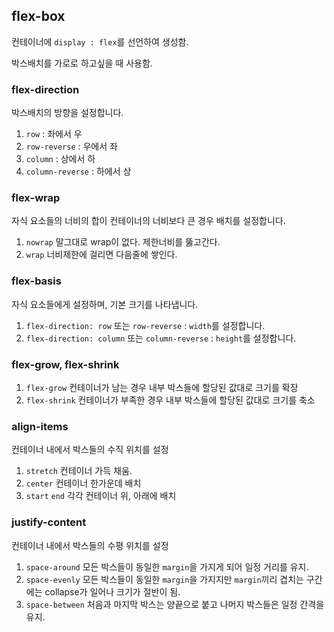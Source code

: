 ## flex-box
컨테이너에 `display : flex`를 선언하여 생성함.

박스배치를 가로로 하고싶을 때 사용함.

### flex-direction
박스배치의 방향을 설정합니다.
1. `row` : 좌에서 우
2. `row-reverse` : 우에서 좌
3. `column` : 상에서 하
4. `column-reverse` : 하에서 상

### flex-wrap
자식 요소들의 너비의 합이 컨테이너의 너비보다 큰 경우 배치를 설정합니다.
1. `nowrap` 말그대로 wrap이 없다. 제한너비를 뚫고간다.
2. `wrap` 너비제한에 걸리면 다음줄에 쌓인다.
   
### flex-basis
자식 요소들에게 설정하며, 기본 크기를 나타냅니다.
1. `flex-direction: row` 또는 `row-reverse` : `width`를 설정합니다.
2. `flex-direction: column` 또는 `column-reverse` : `height`를 설정합니다.

### flex-grow, flex-shrink
1. `flex-grow` 컨테이너가 남는 경우 내부 박스들에 할당된 값대로 크기를 확장
2. `flex-shrink` 컨테이너가 부족한 경우 내부 박스들에 할당된 값대로 크기를 축소

### align-items
컨테이너 내에서 박스들의 수직 위치를 설정
1. `stretch` 컨테이너 가득 채움.
2. `center` 컨테이너 한가운데 배치
3. `start` `end` 각각 컨테이너 위, 아래에 배치

### justify-content
컨테이너 내에서 박스들의 수평 위치를 설정
1. `space-around` 모든 박스들이 동일한 `margin`을 가지게 되어 일정 거리를 유지.
2. `space-evenly` 모든 박스들이 동일한 `margin`을 가지지만 `margin`끼리 겹치는 구간에는 collapse가 일어나 크기가 절반이 됨.
3. `space-between` 처음과 마지막 박스는 양끝으로 붙고 나머지 박스들은 일정 간격을 유지.